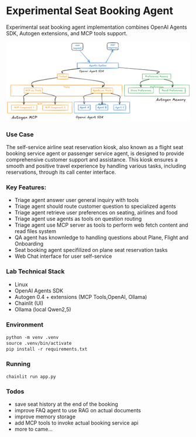 # Experimental Seat Booking Agent
Experimental seat booking agent implementation combines OpenAI Agents SDK, Autogen extensions, and MCP tools support.

![seat-booking-workflow-graph](agentic-system-diagram.png?raw=true "seat-booking-agent-workflow")

### Use Case
The self-service airline seat reservation kiosk, also known as a flight seat booking service agent or passenger service agent, is designed to provide comprehensive customer support and assistance. This kiosk ensures a smooth and positive travel experience by handling various tasks, including reservations, through its call center interface.

### Key Features: 
- Triage agent answer user general inquiry with tools 
- Triage agent should route customer question to specialized agents
- Triage agent retrieve user preferences on seating, airlines and food   
- Triage agent use agents as tools on question routing  
- Triage agent use MCP server as tools to perform web fetch content and read files system   
- QA agent has knownledge to handling questions about Plane, Flight and Onboarding 
- Seat booking agent specifilized on plane seat reservation tasks
- Web Chat interface for user self-service

### Lab Technical Stack
- Linux 
- OpenAI Agents SDK
- Autogen 0.4 + extensions (MCP Tools,OpenAI, Ollama)
- Chainlit (UI)
- Ollama (local Qwen2,5)

### Environment 
```
python -m venv .venv
source .venv/bin/activate
pip install -r requirements.txt
```
### Running
```
chainlit run app.py
```

### Todos
- save seat history at the end of the booking
- improve FAQ agent to use RAG on actual documents
- improve memory storage
- add MCP tools to invoke actual booking service api 
- more to came...


